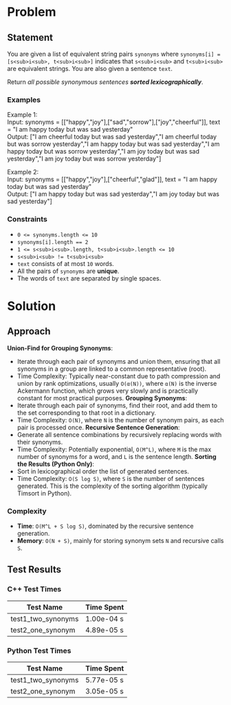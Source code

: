 # Problem

## Statement
You are given a list of equivalent string pairs `synonyms` where `synonyms[i] = [s<sub>i<sub>, t<sub>i<sub>]` indicates that `s<sub>i<sub>` and `t<sub>i<sub>` are equivalent strings. You are also given a sentence `text`.

Return _all possible synonymous sentences **sorted lexicographically**_.


### Examples
Example 1: \
Input: synonyms = [["happy","joy"],["sad","sorrow"],["joy","cheerful"]], text = "I am happy today but was sad yesterday" \
Output: ["I am cheerful today but was sad yesterday","I am cheerful today but was sorrow yesterday","I am happy today but was sad yesterday","I am happy today but was sorrow yesterday","I am joy today but was sad yesterday","I am joy today but was sorrow yesterday"]

Example 2: \
Input: synonyms = [["happy","joy"],["cheerful","glad"]], text = "I am happy today but was sad yesterday" \
Output: ["I am happy today but was sad yesterday","I am joy today but was sad yesterday"]


### Constraints
- `0 <= synonyms.length <= 10`
- `synonyms[i].length == 2`
- `1 <= s<sub>i<sub>.length, t<sub>i<sub>.length <= 10`
- `s<sub>i<sub> != t<sub>i<sub>`
- `text` consists of at most `10` words.
- All the pairs of `synonyms` are __unique__.
- The words of `text` are separated by single spaces.

# Solution

## Approach
__Union-Find for Grouping Synonyms__:
- Iterate through each pair of synonyms and union them, ensuring that all synonyms in a group are linked to a common representative (root).
- Time Complexity: Typically near-constant due to path compression and union by rank optimizations, usually `O(α(N))`, where `α(N)` is the inverse Ackermann function, which grows very slowly and is practically constant for most practical purposes.
__Grouping Synonyms__:
- Iterate through each pair of synonyms, find their root, and add them to the set corresponding to that root in a dictionary.
- Time Complexity: `O(N)`, where `N` is the number of synonym pairs, as each pair is processed once.
__Recursive Sentence Generation__:
- Generate all sentence combinations by recursively replacing words with their synonyms.
- Time Complexity: Potentially exponential, `O(M^L)`, where `M` is the max number of synonyms for a word, and `L` is the sentence length.
__Sorting the Results (Python Only)__:
- Sort in lexicographical order the list of generated sentences.
- Time Complexity: `O(S log S)`, where `S` is the number of sentences generated. This is the complexity of the sorting algorithm (typically Timsort in Python).


### Complexity
- __Time__: `O(M^L + S log S)`, dominated by the recursive sentence generation.
- __Memory__: `O(N + S)`, mainly for storing synonym sets `N` and recursive calls `S`.

## Test Results

### C++ Test Times
| Test Name | Time Spent |
| --- | --- |
| test1_two_synonyms | 1.00e-04 s |
| test2_one_synonym | 4.89e-05 s |

### Python Test Times
| Test Name | Time Spent |
| --- | --- |
| test1_two_synonyms | 5.77e-05 s |
| test2_one_synonym | 3.05e-05 s |

